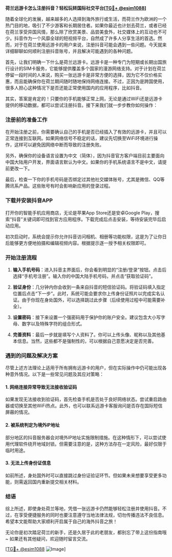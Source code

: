 **荷兰远游卡怎么注册抖音？轻松玩转国际社交平台[[TG💪+ @esim1088](https://t.me/s/esim1088)]**

随着全球化的发展，越来越多的人选择到海外旅行或生活，而荷兰作为欧洲的一个热门目的地，吸引了不少游客和长期居住者。如果你最近也计划去荷兰，或者已经在荷兰享受异国风情，那么除了欣赏美景、品尝美食外，社交媒体上的互动也不可少。抖音作为一个风靡全球的短视频平台，自然成了许多人分享生活的首选。然而，对于在荷兰使用远游卡的用户来说，注册抖音可能会遇到一些问题。今天就来详细聊聊如何顺利注册抖音账号，并且解决可能遇到的各种问题。

首先，让我们明确一下什么是荷兰远游卡。远游卡是一种专门为短期或长期出国旅行设计的SIM卡服务，它能够提供覆盖多个国家的漫游网络支持。对于计划在荷兰停留一段时间的人来说，购买一张远游卡是非常方便的选择，因为它不仅价格实惠，而且能确保你在荷兰期间随时随地保持网络连接。不过，正因为是跨国使用，很多人担心这种情况下是否还能正常使用国内的应用程序，比如抖音。

其实，答案是肯定的！只要你的手机能够正常上网，无论是通过WiFi还是远游卡提供的移动数据，都可以尝试注册抖音。接下来我们就一步步教你如何操作：

### 注册前的准备工作

在开始注册之前，你需要确认自己的手机是否已经插入了有效的远游卡，并且可以正常连接到互联网。如果网络信号不稳定的话，建议先切换至WiFi环境进行操作，这样可以避免因网络中断而导致的注册失败。

另外，确保你的设备语言设置为中文（简体），因为抖音官方客户端目前主要面向中国大陆用户开发，界面语言默认为中文。如果你的手机系统语言不是中文，请提前更改一下。

最后，检查一下你的手机号码是否绑定过其他社交媒体账号，尤其是微信、QQ等腾讯系产品。这些账号有时会影响新应用的登录过程。

### 下载并安装抖音APP

打开你的智能手机应用商店，无论是苹果App Store还是安卓Google Play，搜索“抖音”关键词即可找到官方应用程序。下载完成后点击安装，等待安装完毕后启动应用。

初次启动时，系统会提示你允许抖音访问相机、相册等功能权限，这是为了让你日后能够更方便地拍摄和编辑视频内容。根据提示逐一授予相关权限即可。

### 开始注册流程

1. **输入手机号码**：进入抖音主界面后，你会看到明显的“注册/登录”按钮。点击后选择“手机号注册”。输入你的中国大陆手机号码，并点击“获取验证码”。

2. **验证身份**：几分钟内你会收到一条来自抖音的短信验证码。将验证码填入指定位置后点击“下一步”。此时，系统可能会要求你上传身份证照片以完成实名认证。由于你现在身处国外，可以选择跳过此步骤（后续使用过程中可能需要补全）。

3. **设置密码**：接下来设置一个强密码用于保护你的账户安全。建议包含大小写字母、数字以及特殊字符的组合形式。

4. **完善资料**：最后一步就是填写个人资料了。你可以上传头像、昵称以及其他基本信息。当然，这些都不是强制性的，可以根据自己意愿决定是否完善。

### 遇到的问题及解决方案

尽管上述方法理论上适用于所有拥有远游卡的用户，但在实际操作中仍可能出现各种意外情况。以下是一些常见问题及其应对策略：

#### 1. 网络连接异常导致无法接收验证码
如果发现无法接收到验证码，首先检查手机是否处于良好网络状态。尝试重启路由器或切换至其他WiFi热点。此外，也可以联系远游卡客服询问是否存在国际短信屏蔽的情况。

#### 2. 被系统判定为境外IP地址
部分地区的抖音服务器会对境外IP地址实施限制措施。在这种情形下，可以尝试使用代理软件绕开地域封锁。但需要注意的是，这种方法存在一定风险，最好仅限于临时用途。

#### 3. 无法上传身份证信息
如前所述，身处国外时可以直接跳过身份证验证环节。但如果未来想要享受更多功能，则需返回国内重新提交相关材料。

### 结语

综上所述，即使身处荷兰等地，凭借一张远游卡仍然能够轻松注册并使用抖音。不过，在享受便捷服务的同时也要注意遵守当地法律法规，切勿传播违法不良信息。希望本文能帮助大家顺利开启属于自己的海外抖音之旅！

无论你是初次踏足荷兰的新手，还是久居于此的老朋友，都别忘了带上这份指南哦~ 如果还有其他疑问，欢迎随时留言交流。

[[TG💪+ @esim1088](https://t.me/s/esim1088) ![Image](https://i.postimg.cc/4NQfJmqS/Snipaste-2025-05-13-00-14-12.png)]